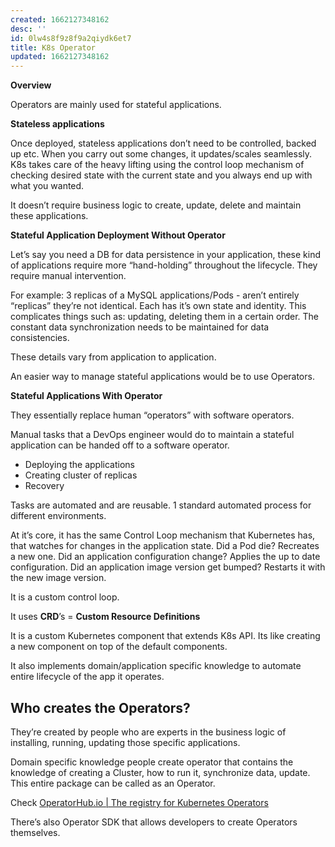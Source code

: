 ```yaml
---
created: 1662127348162
desc: ''
id: 0lw4s8f9z8f9a2qiydk6et7
title: K8s Operator
updated: 1662127348162
---
```

   
**Overview**   
   
Operators are mainly used for stateful applications.    
   
**Stateless applications**   
   
Once deployed, stateless applications don’t need to be controlled, backed up etc. When you carry out some changes, it updates/scales seamlessly. K8s takes care of the heavy lifting using the control loop mechanism of checking desired state with the current state and you always end up with what you wanted.   
   
It doesn’t require business logic to create, update, delete and maintain these applications.   
   
**Stateful  Application Deployment Without Operator**   
   
Let’s say you need a DB for data persistence in your application, these kind of applications require more “hand-holding” throughout the lifecycle.  They require manual intervention.   
   
For example: 3 replicas of a MySQL applications/Pods - aren’t entirely “replicas” they’re not identical. Each has it’s own state and identity. This complicates things such as: updating, deleting them in a certain order. The constant data synchronization needs to be maintained for data consistencies.    
   
These details vary from application to application.   
   
An easier way to manage stateful applications would be to use Operators.   
   
**Stateful Applications With Operator**   
   
They essentially replace human “operators” with software operators.   
   
Manual tasks that a DevOps engineer would do to maintain a stateful application can be handed off to a software operator.   
   
   
- Deploying the applications    
- Creating cluster of replicas    
- Recovery   
   
Tasks are automated and are reusable. 1 standard automated process for different environments.   
   
At it’s core, it has the same Control Loop mechanism that Kubernetes has, that watches for changes in the application state. Did a Pod die? Recreates a new one. Did an application configuration change? Applies the up to date configuration. Did an application image version get bumped? Restarts it with the new image version.   
   
It is a custom control loop.   
   
It uses **CRD**’s = **Custom Resource Definitions**   
   
It is a custom Kubernetes component that extends K8s API. Its like creating a new component on top of the default components.   
   
It also implements domain/application specific knowledge to automate entire lifecycle of the app it operates.   
   
## Who creates the Operators?   
   
They’re created by people who are experts in the business logic of installing, running, updating those specific applications.   
   
Domain specific knowledge people create operator that contains the knowledge of creating a Cluster, how to run it, synchronize data, update. This entire package can be called as an Operator.   
   
Check [OperatorHub.io | The registry for Kubernetes Operators](https://operatorhub.io/)   
   
There’s also Operator SDK that allows developers to create Operators themselves.